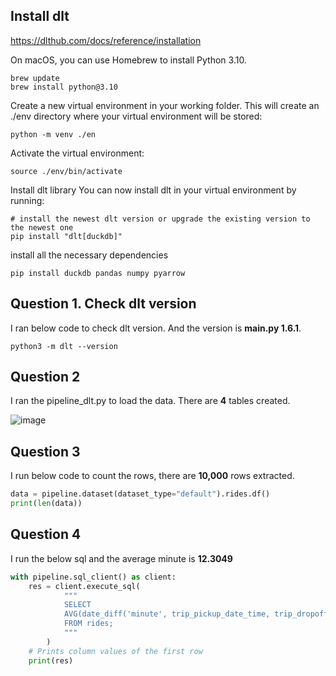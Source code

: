 ## Install dlt

https://dlthub.com/docs/reference/installation


On macOS, you can use Homebrew to install Python 3.10.
```ssh
brew update
brew install python@3.10
```

Create a new virtual environment in your working folder. This will create an ./env directory where your virtual environment will be stored:
```ssh
python -m venv ./en
```

Activate the virtual environment:
```ssh
source ./env/bin/activate
```
Install dlt library
You can now install dlt in your virtual environment by running:

```ssh
# install the newest dlt version or upgrade the existing version to the newest one
pip install "dlt[duckdb]"
```

install all the necessary dependencies
```ssh
pip install duckdb pandas numpy pyarrow
```

## Question 1. Check dlt version
I ran below code to check dlt version. And the version is **__main__.py 1.6.1**.
```ssh
python3 -m dlt --version
```

## Question 2
I ran the pipeline_dlt.py to load the data. 
There are **4** tables created. 

![image](https://github.com/user-attachments/assets/db41a34e-5bf8-4d51-a39e-6cc4abd4b75d)


## Question 3
I run below code to count the rows, there are **10,000** rows extracted.
```python
data = pipeline.dataset(dataset_type="default").rides.df()
print(len(data))
```

## Question 4
I run the below sql and the average minute is **12.3049**
```python
with pipeline.sql_client() as client:
    res = client.execute_sql(
            """
            SELECT
            AVG(date_diff('minute', trip_pickup_date_time, trip_dropoff_date_time))
            FROM rides;
            """
        )
    # Prints column values of the first row
    print(res)
```
